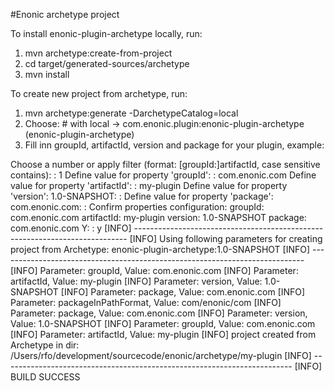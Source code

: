 #Enonic archetype project

To install enonic-plugin-archetype locally, run:

1. mvn archetype:create-from-project
2. cd target/generated-sources/archetype
3. mvn install

To create new project from archetype, run:
1. mvn archetype:generate -DarchetypeCatalog=local
2. Choose: # with local -> com.enonic.plugin:enonic-plugin-archetype (enonic-plugin-archetype)
3. Fill inn groupId, artifactId, version and package for your plugin, example:

Choose a number or apply filter (format: [groupId:]artifactId, case sensitive contains): : 1
Define value for property 'groupId': : com.enonic.com
Define value for property 'artifactId': : my-plugin
Define value for property 'version':  1.0-SNAPSHOT: : 
Define value for property 'package':  com.enonic.com: : 
Confirm properties configuration:
groupId: com.enonic.com
artifactId: my-plugin
version: 1.0-SNAPSHOT
package: com.enonic.com
Y: : y
[INFO] ----------------------------------------------------------------------------
[INFO] Using following parameters for creating project from Archetype: enonic-plugin-archetype:1.0-SNAPSHOT
[INFO] ----------------------------------------------------------------------------
[INFO] Parameter: groupId, Value: com.enonic.com
[INFO] Parameter: artifactId, Value: my-plugin
[INFO] Parameter: version, Value: 1.0-SNAPSHOT
[INFO] Parameter: package, Value: com.enonic.com
[INFO] Parameter: packageInPathFormat, Value: com/enonic/com
[INFO] Parameter: package, Value: com.enonic.com
[INFO] Parameter: version, Value: 1.0-SNAPSHOT
[INFO] Parameter: groupId, Value: com.enonic.com
[INFO] Parameter: artifactId, Value: my-plugin
[INFO] project created from Archetype in dir: /Users/rfo/development/sourcecode/enonic/archetype/my-plugin
[INFO] ------------------------------------------------------------------------
[INFO] BUILD SUCCESS